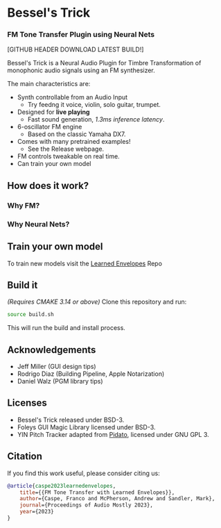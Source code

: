 
# Bessel's Trick
### FM Tone Transfer Plugin using Neural Nets

[GITHUB HEADER DOWNLOAD LATEST BUILD!]

Bessel's Trick is a Neural Audio Plugin for Timbre Transformation of monophonic audio signals using an FM synthesizer. 

The main characteristics are:
 - Synth controllable from an Audio Input
    - Try feedng it voice, violin, solo guitar, trumpet.
 - Designed for **live playing** 
    - Fast sound generation, *1.3ms inference latency*.
 - 6-oscillator FM engine
    - Based on the classic Yamaha DX7.
 - Comes with many pretrained examples!
    - See the Release webpage.
 - FM controls tweakable on real time.
 - Can train your own model

## How does it work?


### Why FM?

### Why Neural Nets?

## Train your own model

To train new models visit the [Learned Envelopes](https://github.com/fcaspe/fmtransfer) Repo
## Build it

*(Requires CMAKE 3.14 or above)* Clone this repository and run:

```bash
source build.sh
```

This will run the build and install process.

## Acknowledgements
 - Jeff Miller (GUI design tips)
 - Rodrigo Diaz (Building Pipeline, Apple Notarization)
 - Daniel Walz (PGM library tips)

## Licenses
 - Bessel's Trick released under BSD-3.
 - Foleys GUI Magic Library licensed under BSD-3.
 - YIN Pitch Tracker adapted from [Pidato](https://github.com/JorenSix/Pidato), licensed under GNU GPL 3.

 ## Citation
 If you find this work useful, please consider citing us:

```bibtex
@article{caspe2023learnedenvelopes,
    title={{FM Tone Transfer with Learned Envelopes}},
    author={Caspe, Franco and McPherson, Andrew and Sandler, Mark},
    journal={Proceedings of Audio Mostly 2023},
    year={2023}
}
```